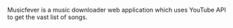 Musicfever is a music downloader web application which uses YouTube API to get the vast list of songs.
